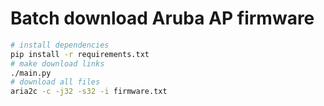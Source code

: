# Batch download Aruba AP firmware

```bash
# install dependencies
pip install -r requirements.txt
# make download links
./main.py
# download all files
aria2c -c -j32 -s32 -i firmware.txt
```
